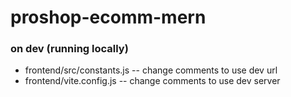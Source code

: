 # proshop-ecomm-mern

### on dev (running locally)
- frontend/src/constants.js -- change comments to use dev url
- frontend/vite.config.js -- change comments to use dev server
